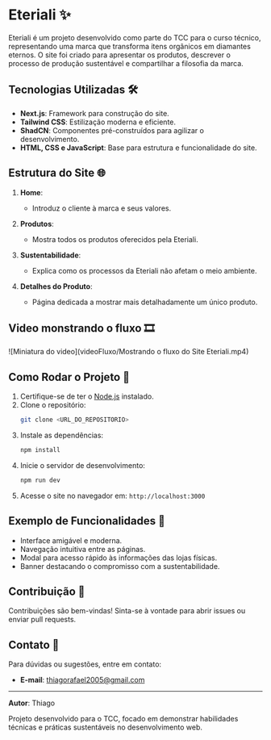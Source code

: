 # Eteriali ✨

Eteriali é um projeto desenvolvido como parte do TCC para o curso técnico, representando uma marca que transforma itens orgânicos em diamantes eternos. O site foi criado para apresentar os produtos, descrever o processo de produção sustentável e compartilhar a filosofia da marca.

## Tecnologias Utilizadas 🛠️

- **Next.js**: Framework para construção do site.
- **Tailwind CSS**: Estilização moderna e eficiente.
- **ShadCN**: Componentes pré-construídos para agilizar o desenvolvimento.
- **HTML, CSS e JavaScript**: Base para estrutura e funcionalidade do site.

## Estrutura do Site 🌐

1. **Home**:
   - Introduz o cliente à marca e seus valores.

2. **Produtos**:
   - Mostra todos os produtos oferecidos pela Eteriali.

3. **Sustentabilidade**:
   - Explica como os processos da Eteriali não afetam o meio ambiente.

4. **Detalhes do Produto**:
   - Página dedicada a mostrar mais detalhadamente um único produto.

## Video monstrando o fluxo 🎞

![Miniatura do video](videoFluxo/Mostrando o fluxo do Site Eteriali.mp4)

## Como Rodar o Projeto 🚀

1. Certifique-se de ter o [Node.js](https://nodejs.org/) instalado.
2. Clone o repositório:
   ```bash
   git clone <URL_DO_REPOSITORIO>
   ```
3. Instale as dependências:
   ```bash
   npm install
   ```
4. Inicie o servidor de desenvolvimento:
   ```bash
   npm run dev
   ```
5. Acesse o site no navegador em: `http://localhost:3000`

## Exemplo de Funcionalidades 🎨

- Interface amigável e moderna.
- Navegação intuitiva entre as páginas.
- Modal para acesso rápido às informações das lojas físicas.
- Banner destacando o compromisso com a sustentabilidade.

## Contribuição 🌟

Contribuições são bem-vindas! Sinta-se à vontade para abrir issues ou enviar pull requests.

## Contato 📧

Para dúvidas ou sugestões, entre em contato:
- **E-mail**: thiagorafael2005@gmail.com

---

**Autor**: Thiago

Projeto desenvolvido para o TCC, focado em demonstrar habilidades técnicas e práticas sustentáveis no desenvolvimento web.
